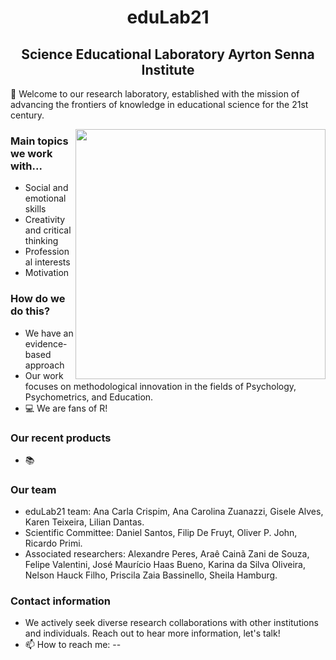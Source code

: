 <h1 align="center"> eduLab21 </h1>

<h2 align="center"> Science Educational Laboratory Ayrton Senna Institute </h2>


👋 Welcome to our research laboratory, established with the mission of advancing the frontiers of knowledge in educational science for the 21st century.


<img align="right" src="https://github.com/edulab21/.github/blob/main/profile/edulab21-capivara" width="400">

### Main topics we work with...
- Social and emotional skills
- Creativity and critical thinking
- Professional interests
- Motivation

### How do we do this?
- We have an evidence-based approach
- Our work focuses on methodological innovation in the fields of Psychology, Psychometrics, and Education.
- 💻 We are fans of R!


### Our recent products
- 📚 

### Our team
- eduLab21 team: Ana Carla Crispim, Ana Carolina Zuanazzi, Gisele Alves, Karen Teixeira, Lilian Dantas.
- Scientific Committee: Daniel Santos, Filip De Fruyt, Oliver P. John, Ricardo Primi.
- Associated researchers: Alexandre Peres, Araê Cainã Zani de Souza, Felipe Valentini, José Maurício Haas Bueno, Karina da Silva Oliveira, Nelson Hauck Filho, Priscila Zaia Bassinello, Sheila Hamburg.

### Contact information
- We actively seek diverse research collaborations with other institutions and individuals. Reach out to hear more information, let's talk!
- 📫 How to reach me: --

<!---
edulab21/edulab21 is a ✨ special ✨ repository because its `README.md` (this file) appears on your GitHub profile.
You can click the Preview link to take a look at your changes.
-->
